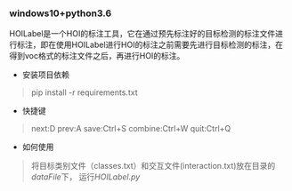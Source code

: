 ### windows10+python3.6

HOILabel是一个HOI的标注工具，它在通过预先标注好的目标检测的标注文件进行标注，即在使用HOILabel进行HOI的标注之前需要先进行目标检测的标注，在得到voc格式的标注文件之后，再进行HOI的标注。
* 安装项目依赖
>pip install -r requirements.txt

* 快捷键
> next:D
> prev:A
> save:Ctrl+S
> combine:Ctrl+W
> quit:Ctrl+Q

* 如何使用
> 将目标类别文件（classes.txt）和交互文件(interaction.txt)放在目录的*dataFile*下，
>运行*HOILabel.py*

